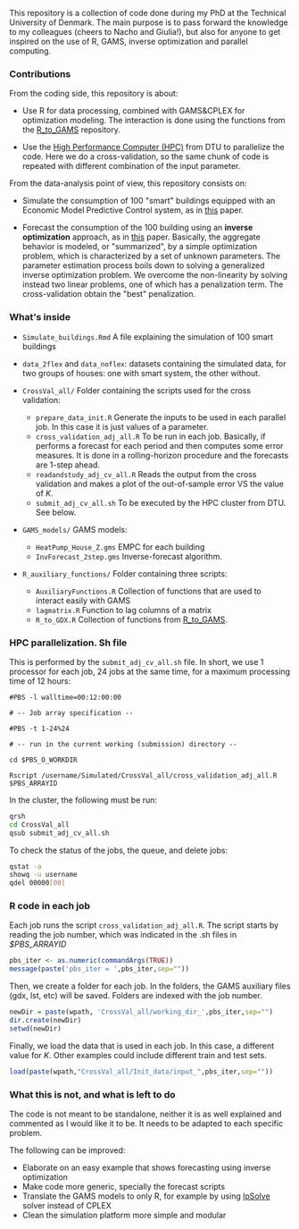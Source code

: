 This repository is a collection of code done during my PhD at the Technical University of Denmark. The main purpose is to pass forward the knowledge to my colleagues (cheers to Nacho and Giulia!), but also for anyone to get inspired on the use of R, GAMS, inverse optimization and parallel computing.


### Contributions
From the coding side, this repository is about:

- Use R for data processing, combined with GAMS&CPLEX for optimization modeling. The interaction is done using the functions from the [R_to_GAMS](https://github.com/jsga/R_to_GAMS) repository.

- Use the [High Performance Computer (HPC)](http://www.hpc.dtu.dk/) from DTU to parallelize the code. Here we do a cross-validation, so the same chunk of code is repeated with different combination of the input parameter.

From the data-analysis point of view, this repository consists on:

- Simulate the consumption of 100 "smart" buildings equipped with an Economic Model Predictive Control system, as in [this](http://www.rasmus.halvgaard.dk/papers/DTUMPC-2012-ISGT-Halvgaard.pdf) paper.

- Forecast the consumption of the 100 building using an **inverse optimization** approach, as in [this](http://arxiv.org/abs/1607.07209) paper. Basically, the aggregate behavior is modeled, or "summarized", by a simple optimization problem, which is characterized by a set of unknown parameters. The parameter estimation process boils down to solving a generalized inverse optimization problem. We overcome the non-linearity by solving instead two linear problems, one of which has a penalization term. The cross-validation obtain the "best" penalization.


### What's inside

- `Simulate_buildings.Rmd` A file explaining the simulation of 100 smart buildings

- `data_2flex` and `data_noflex`: datasets containing the simulated data, for two groups of houses: one with smart system, the other without.

- `CrossVal_all/` Folder containing the scripts used for the cross validation:
	- `prepare_data_init.R` Generate the inputs to be used in each parallel job. In this case it is just values of a parameter.
	- `cross_validation_adj_all.R` To be run in each job. Basically, if performs a forecast for each period and then computes some error measures. It is done in a rolling-horizon procedure and the forecasts are 1-step ahead.
	- `readandstudy_adj_cv_all.R` Reads the output from the cross validation and makes a plot of the out-of-sample error VS the value of _K_.
	- `submit_adj_cv_all.sh` To be executed by the HPC cluster from DTU. See below.

- `GAMS_models/` GAMS models:
	- `HeatPump_House_Z.gms` EMPC for each building
	- `InvForecast_2step.gms` Inverse-forecast algorithm.

- `R_auxiliary_functions/` Folder containing three scripts:
	- `AuxiliaryFunctions.R` Collection of functions that are used to interact easily with GAMS
	- `lagmatrix.R` Function to lag columns of a matrix
	- `R_to_GDX.R` Collection of functions from [R_to_GAMS](https://github.com/jsga/R_to_GAMS).


### HPC parallelization. Sh file

This is performed by the `submit_adj_cv_all.sh` file. In short, we use 1 processor for each job, 24 jobs at the same time, for a maximum processing time of 12 hours:

```
#PBS -l walltime=00:12:00:00

# -- Job array specification --

#PBS -t 1-24%24

# -- run in the current working (submission) directory --

cd $PBS_O_WORKDIR

Rscript /username/Simulated/CrossVal_all/cross_validation_adj_all.R $PBS_ARRAYID

```

In the cluster, the following must be run:

```sh
qrsh
cd CrossVal_all
qsub submit_adj_cv_all.sh
```
To check the status of the jobs, the queue, and delete jobs:

```sh
qstat -a
showq -u username
qdel 00000[00]

```


### R code in each job
Each job runs the script `cross_validation_adj_all.R`. The script starts by reading the job number, which was indicated in the .sh files in *$PBS_ARRAYID*


```R
pbs_iter <- as.numeric(commandArgs(TRUE))
message(paste('pbs_iter = ',pbs_iter,sep=""))
```

Then, we create a folder for each job. In the folders, the GAMS auxiliary files (gdx, lst, etc) will be saved. Folders are indexed with the job number.

```R
newDir = paste(wpath, 'CrossVal_all/working_dir_',pbs_iter,sep="")
dir.create(newDir)
setwd(newDir)
```

Finally, we load the data that is used in each job. In this case, a different value for _K_. Other examples could include different train and test sets.

```R
load(paste(wpath,"CrossVal_all/Init_data/input_",pbs_iter,sep=""))
```


### What this is not, and what is left to do

The code is not meant to be standalone, neither it is as well explained and commented as I would like it to be. It needs to be adapted to each specific problem.

The following can be improved:
- Elaborate on an easy example that shows forecasting using inverse optimization
- Make code more generic, specially the forecast scripts
- Translate the GAMS models to only R, for example by using [lpSolve](http://lpsolve.r-forge.r-project.org/) solver instead of CPLEX
- Clean the simulation platform more simple and modular